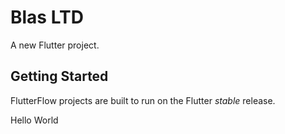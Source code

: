 # Blas LTD

A new Flutter project.

## Getting Started

FlutterFlow projects are built to run on the Flutter _stable_ release.

Hello World
